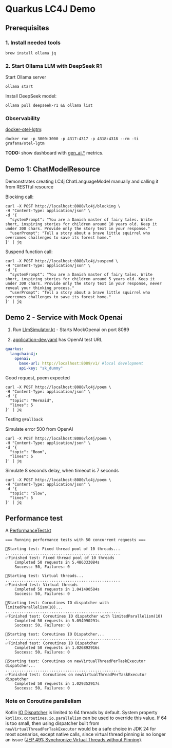# Quarkus LC4J Demo

## Prerequisites

### 1. Install needed tools

```shell
brew install ollama jq
```

### 2. Start Ollama LLM with DeepSeek R1

Start Ollama server

```shell
ollama start
```

Install DeepSeek model:

```shell
ollama pull deepseek-r1 && ollama list
```

### Observability

[docker-otel-lgtm](https://github.com/grafana/docker-otel-lgtm):

```shell
docker run -p 3000:3000 -p 4317:4317 -p 4318:4318 --rm -ti grafana/otel-lgtm
```
**TODO:** show dashboard with [gen_ai.*](https://opentelemetry.io/docs/specs/semconv/gen-ai/) metrics.

## Demo 1: ChatModelResource

Demonstrates creating LC4j ChatLanguageModel manually and calling it from RESTful resource

Blocking call:

```shell
curl -X POST http://localhost:8080/lc4j/blocking \
-H "Content-Type: application/json" \
-d '{
  "systemPrompt": "You are a Danish master of fairy tales. Write short, inspiring stories for children around 10 years old. Keep it under 300 chars. Provide only the story text in your response."
  "userPrompt": "Tell a story about a brave little squirrel who overcomes challenges to save its forest home."
}' | jq
```

Suspend function call:

```shell
curl -X POST http://localhost:8080/lc4j/suspend \
-H "Content-Type: application/json" \
-d '{
  "systemPrompt": "You are a Danish master of fairy tales. Write short, inspiring stories for children around 5 years old. Keep it under 300 chars. Provide only the story text in your response, never reveal your thinking process."
  "userPrompt": "Tell a story about a brave little squirrel who overcomes challenges to save its forest home."
}' | jq
```

## Demo 2 - Service with Mock Openai

1. Run [LlmSimulator.kt](ai-server/src/test/kotlin/LlmSimulator.kt) - Starts MockOpenai on port 8089

2. [application-dev.yaml](ai-server/src/main/resources/application-dev.yaml) has OpenAI test URL
```yaml
quarkus:
  langchain4j:
    openai:
      base-url: http://localhost:8089/v1/ #local development
      api-key: "sk_dummy"
```

Good request, poem expected
```shell
curl -X POST http://localhost:8080/lc4j/poem \
-H "Content-Type: application/json" \
-d '{
  "topic": "Mermaid",
  "lines": 5
}' | jq
```

Testing `@Fallback`

Simulate error 500 from OpenAI
```shell
curl -X POST http://localhost:8080/lc4j/poem \
-H "Content-Type: application/json" \
-d '{
  "topic": "Boom",
  "lines": 5
}' | jq
```

Simulate 8 seconds delay, when timeout is 7 seconds
```shell
curl -X POST http://localhost:8080/lc4j/poem \
-H "Content-Type: application/json" \
-d '{
  "topic": "Slow",
  "lines": 5
}' | jq
```

## Performance test

A [PerformanceTest.kt](ai-server/src/test/kotlin/PerformanceTest.kt) 

```log
=== Running performance tests with 50 concurrent requests ===

🏁Starting test: Fixed thread pool of 10 threads...
..................................................
✅Finished test: Fixed thread pool of 10 threads
    Completed 50 requests in 5.486333084s
    Success: 50, Failures: 0

🏁Starting test: Virtual threads...
..................................................
✅Finished test: Virtual threads
    Completed 50 requests in 1.041490584s
    Success: 50, Failures: 0

🏁Starting test: Coroutines IO dispatcher with limitedParallelism(10)...
..................................................
✅Finished test: Coroutines IO dispatcher with limitedParallelism(10)
    Completed 50 requests in 5.094990291s
    Success: 50, Failures: 0

🏁Starting test: Coroutines IO Dispatcher...
..................................................
✅Finished test: Coroutines IO Dispatcher
    Completed 50 requests in 1.026892916s
    Success: 50, Failures: 0

🏁Starting test: Coroutines on newVirtualThreadPerTaskExecutor dispatcher...
..................................................
✅Finished test: Coroutines on newVirtualThreadPerTaskExecutor dispatcher
    Completed 50 requests in 1.029352917s
    Success: 50, Failures: 0
```

### Note on Coroutine parallelism

Kotlin [IO Dispatcher](https://kotlinlang.org/api/kotlinx.coroutines/kotlinx-coroutines-core/kotlinx.coroutines/-dispatchers/-i-o.html) is limited to 64 threads by default. System property `kotlinx.coroutines.io.parallelism` can be used to override this value. If 64 is too small, then using dispatcher built from `newVirtualThreadPerTaskExecutor` would be a safe choice in JDK 24 for most scenarios, except native calls, since virtual thread pinning is no longer an issue ([JEP 491: Synchronize Virtual Threads without Pinning](https://openjdk.org/jeps/491)).

